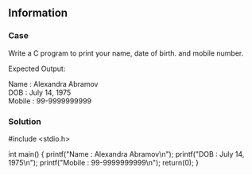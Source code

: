 ## Information

### Case
Write a C program to print your name, date of birth. and mobile number.

Expected Output:

Name   : Alexandra Abramov  
DOB    : July 14, 1975  
Mobile : 99-9999999999

### Solution

#include <stdio.h> 

int main()  {
    printf("Name   : Alexandra Abramov\n"); 
    printf("DOB    : July 14, 1975\n"); 
    printf("Mobile : 99-9999999999\n"); 
    return(0); 
}